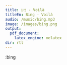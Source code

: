 ```yaml
---
title: בינג - Voilà
titleEn: Bing - Voilà
audio: /music/bing.mp3
image: /images/bing.png
output:
  pdf_document: 
    latex_engine: xelatex
dir: rtl
---
```



:bing
